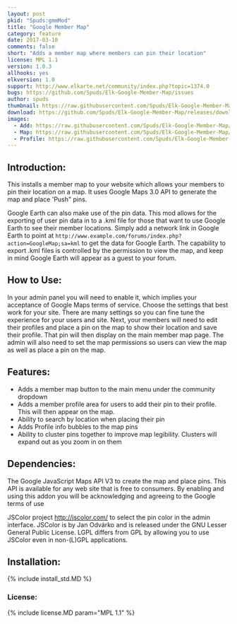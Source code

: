 ```yaml
---
layout: post
pkid: "Spuds:gmmMod"
title: "Google Member Map"
category: feature
date: 2017-03-10
comments: false
short: "Adds a member map where members can pin their location"
license: MPL 1.1
version: 1.0.3
allhooks: yes
elkversion: 1.0
support: http://www.elkarte.net/community/index.php?topic=1374.0
bugs: https://github.com/Spuds/Elk-Google-Member-Map/issues
author: spuds
thumbnail: https://raw.githubusercontent.com/Spuds/Elk-Google-Member-Map/master/sample_images/mm_add.jpg
download: https://github.com/Spuds/Elk-Google-Member-Map/releases/download/1.0.3/elk-Google.Member.Map_103.zip
images:
  - Add: https://raw.githubusercontent.com/Spuds/Elk-Google-Member-Map/master/sample_images/mm_add.jpg
  - Map: https://raw.githubusercontent.com/Spuds/Elk-Google-Member-Map/master/sample_images/mm_map.jpg
  - Profile: https://raw.githubusercontent.com/Spuds/Elk-Google-Member-Map/master/sample_images/mm_profile.jpg
---
```


## Introduction:
This installs a member map to your website which allows your members to pin their location on a map. It uses Google Maps 3.0 API to generate the map and place 'Push" pins.

Google Earth can also make use of the pin data. This mod allows for the exporting of user pin data in to a .kml file for those that want to use Google Earth to see their member locations.  Simply add a network link in Google Earth to point at ```http://www.example.com/forums/index.php?action=GoogleMap;sa=kml``` to get the data for Google Earth.  The capability to export .kml files is controlled by the permission to view the map, and keep in mind Google Earth will appear as a guest to your forum.

## How to Use:
In your admin panel you will need to enable it, which implies your acceptance of Google Maps terms of service.  Choose the settings that best work for your site.  There are many settings so you can fine tune the experience for your users and site.  Next, your members will need to edit their profiles and place a pin on the map to show their location and save their profile. That pin will then display on the main member map page. The admin will also need to set the map permissions so users can view the map as well as place a pin on the map.

## Features:
-  Adds a member map button to the main menu under the community dropdown
-  Adds a member profile area for users to add their pin to their profile.  This will then appear on the map.
-  Ability to search by location when placing their pin
-  Adds Profile info bubbles to the map pins
-  Ability to cluster pins together to improve map legibility.  Clusters will expand out as you zoom in on them

## Dependencies:
The Google JavaScript Maps API V3 to create the map and place pins.  This API is available for any web site that is free to consumers. By enabling and using this addon you will be acknowledging and agreeing to the Google terms of use

JSColor project http://jscolor.com/ to select the pin color in the admin interface.  JSColor is by Jan Odvárko and is released under the GNU Lesser General Public License. LGPL differs from GPL by allowing you to use JSColor even in non-(L)GPL applications.

## Installation:
{% include install_std.MD %}

### License:
{% include license.MD param="MPL 1.1" %}
